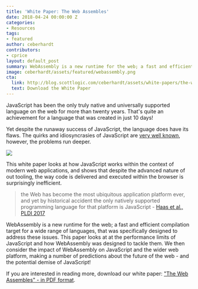 ```yaml
---
title: 'White Paper: The Web Assembles'
date: 2018-04-24 00:00:00 Z
categories:
- Resources
tags:
- featured
author: ceberhardt
contributors:
- cprice
layout: default_post
summary: WebAssembly is a new runtime for the web; a fast and efficient compilation target for a wide range of languages that could have a far-reaching impact on the web as we know it. This paper looks at at the performance limits of JavaScript and how WebAssembly was designed to tackle them.
image: ceberhardt/assets/featured/webassembly.png
cta:
  link: http://blog.scottlogic.com/ceberhardt/assets/white-papers/the-web-assembles.pdf
  text: Download the White Paper
---
```


JavaScript has been the only truly native and universally supported language on the web for more than twenty years. That's quite an achievement for a language that was created in just 10 days!

Yet despite the runaway success of JavaScript, the language does have its flaws. The quirks and idiosyncrasies of JavaScript are [very well known]({{site.baseurl}}/2015/07/02/surprising-things-about-js.html), however, the problems run deeper.

<a href="{{site.baseurl}}/ceberhardt/assets/white-papers/the-web-assembles.pdf"><img src="{{site.baseurl}}/ceberhardt/assets/featured/webassembly.png"/></a>

This white paper looks at how JavaScript works within the context of modern web applications, and shows that despite the advanced nature of out tooling, the way code is delivered and executed within the browser is surprisingly inefficient.

> the Web has become the most ubiquitous application platform ever, and yet by historical accident the only natively supported programming language for that platform is JavaScript - [Haas et al., PLDI 2017](https://github.com/WebAssembly/spec/blob/bbb26c42b62096baff86089767531c3b1f108a85/papers/pldi2017.pdf)

WebAssembly is a new runtime for the web; a fast and efficient compilation target for a wide range of languages, that was specifically designed to address these issues. This paper looks at at the performance limits of JavaScript and how WebAssembly was designed to tackle them. We then consider the impact of WebAssembly on JavaScript and the wider web platform, making a number of predictions about the future of the web - and the potential demise of JavaScript!

If you are interested in reading more, download our white paper: ["The Web Assembles" - in PDF format]({{site.baseurl}}/ceberhardt/assets/white-papers/the-web-assembles.pdf).
